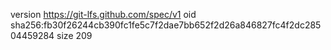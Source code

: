 version https://git-lfs.github.com/spec/v1
oid sha256:fb30f26244cb390fc1fe5c7f2dae7bb652f2d26a846827fc4f2dc28504459284
size 209
